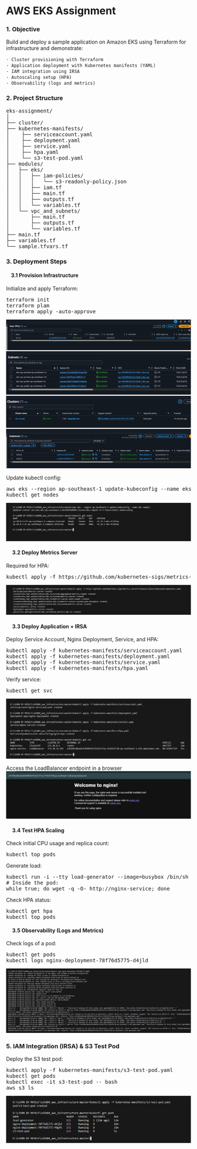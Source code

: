 # AWS EKS Assignment

### 1. Objective
Build and deploy a sample application on Amazon EKS using Terraform for infrastructure and demonstrate:

	· Cluster provisioning with Terraform
	· Application deployment with Kubernetes manifests (YAML)
	· IAM integration using IRSA
	· Autoscaling setup (HPA)
	· Observability (logs and metrics)

### 2. Project Structure
<pre>eks-assignment/
│
├── cluster/
├── kubernetes-manifests/
│    ├── serviceaccount.yaml
│    ├── deployment.yaml
│    ├── service.yaml
│    ├── hpa.yaml
│    └── s3-test-pod.yaml
├── modules/
│	├── eks/
│	│	├── iam-policies/
│	│	│	└── s3-readonly-policy.json
│	│	├── iam.tf
│	│	├── main.tf
│	│	├── outputs.tf
│	│	└── variables.tf
│	└── vpc_and_subnets/
│		├── main.tf
│		├── outputs.tf
│		└── variables.tf
├── main.tf
├── variables.tf
└── sample.tfvars.tf </pre>

### 3. Deployment Steps
#### &nbsp;&nbsp;&nbsp;&nbsp;3.1 Provision Infrastructure
Initialize and apply Terraform:
<pre>
terraform init
terraform plam
terraform apply -auto-approve
</pre>
![P1](/images/p1.png "p1")
![P2](/images/p2.png "p2")
![P3](/images/p3.png "p3")
![P4](/images/p4.png "p4")


Update kubectl config:
<pre>
aws eks --region ap-southeast-1 update-kubeconfig --name eks-sample
kubectl get nodes
</pre>
![P5](/images/p5.png "p5")

#### &nbsp;&nbsp;&nbsp;&nbsp; 3.2 Deploy Metrics Server
Required for HPA:
<pre>
kubectl apply -f https://github.com/kubernetes-sigs/metrics-server/releases/latest/download/components.yaml
</pre>
![P6](/images/p6.png "p6")

#### &nbsp;&nbsp;&nbsp;&nbsp; 3.3 Deploy Application + IRSA
Deploy Service Account, Nginx Deployment, Service, and HPA:
<pre>
kubectl apply -f kubernetes-manifests/serviceaccount.yaml
kubectl apply -f kubernetes-manifests/deployment.yaml
kubectl apply -f kubernetes-manifests/service.yaml
kubectl apply -f kubernetes-manifests/hpa.yaml
</pre>
Verify service:
<pre>
kubectl get svc
</pre>
![P7](/images/p7.png "p7")

Access the LoadBalancer endpoint in a browser
![P8](/images/p8.png "p8")
#### &nbsp;&nbsp;&nbsp;&nbsp; 3.4 Test HPA Scaling
Check initial CPU usage and replica count:
<pre>
kubectl top pods
</pre>
Generate load:
<pre>
kubectl run -i --tty load-generator --image=busybox /bin/sh
# Inside the pod:
while true; do wget -q -O- http://nginx-service; done
</pre>
Check HPA status:
<pre>
kubectl get hpa
kubectl top pods
</pre>
#### &nbsp;&nbsp;&nbsp;&nbsp; 3.5 Observability (Logs and Metrics)
Check logs of a pod:
<pre>
kubectl get pods
kubectl logs nginx-deployment-78f76d5775-d4jld
</pre>
![P10](/images/p10.png "p10")

### 5. IAM Integration (IRSA) & S3 Test Pod
Deploy the S3 test pod:
<pre>
kubectl apply -f kubernetes-manifests/s3-test-pod.yaml
kubectl get pods
kubectl exec -it s3-test-pod -- bash
aws s3 ls
</pre>
![P11](/images/p11.png "p11")


